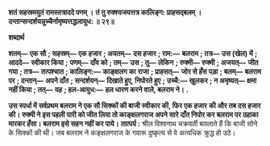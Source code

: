 **शतं सहस्रमयुतं रामस्तत्राददे पणम् ।** **तं तु रुक्श्यजयत्तत्र कालिङ्ग: प्राहसद्बलम् ।** **दन्तान्सन्दर्शयन्नुच्चैर्नामृष्यत्तद्धलायुध: ॥ २९॥** 

**शब्दार्थ** 

**शतम्—** **एक सौ** **; सहस्रम्—** **एक हजार** **; अयतम्—** **दस हजार** **; राम:—** **बलराम** **; तत्र—** **उस (खेल) में** **; आददे—** **स्वीकार किया** **;** **पणम्—** **दाँव को** **; तम्—** **उस** **; तु—** **लेकिन** **; रुक्मी—** **रुक्मी** **; अजयत्—** **जीत गया** **; तत्र—** **तत्पश्चात** **; कालिङ्ग:—** **काङ्क्षलग का** **राजा** **; प्राहसत्—** **जोर से हँस पड़ा** **; बलम्—** **बलराम पर** **; दन्तान्—** **अपने दाँत** **; सन्दर्शयन्—** **दिखाते हुए, निपोरते हुए** **; उच्चै:—** **खुलकर** **; न अमृष्यत्—** **क्षमा नहीं किया** **; तत्—** **यह** **; हल-आयुध:—** **हल धारण करने वाले, बलराम ने।** **.** 

**उस स्पर्धा में सर्वप्रथम बलराम ने एक सौ सिक्कों की बाजी स्वीकार की, फिर एक हजार** **की और तब दस हजार की। रुक्मी ने इस पहली पारी को जीत लिया तो काङ्क्षलगराज अपने सारे** **दाँत निपोर कर बलराम पर ठहाका मारकर हँसा। बलराम इसे सहन नहीं कर पाये।** **तात्पर्य :** श्रील विश्वनाथ चक्रवर्ती बतलाते हैं कि बाजी सोने के सिक्कों की थी। जब बलराम ने कङ्क्षलगराज के गवारू  दुष्कृत्य से वे अत्यधिक क्रुद्ध हो उठे।  